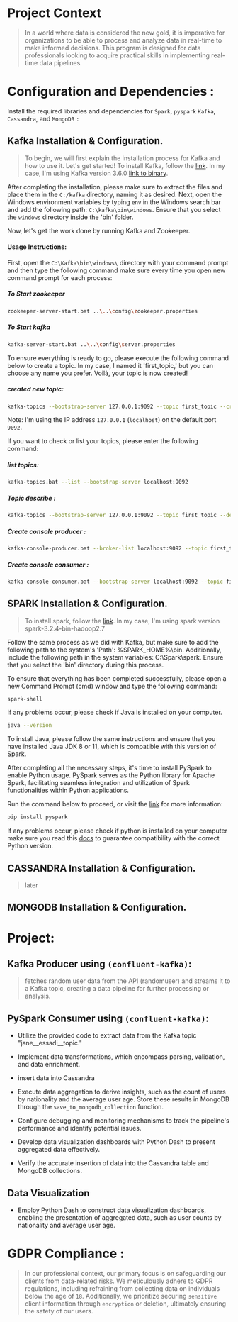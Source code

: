 # Project Context
>In a world where data is considered the new gold, it is imperative for organizations to be able to process and analyze data in real-time to make informed decisions. This program is designed for data professionals looking to acquire practical skills in implementing real-time data pipelines.

# Configuration and Dependencies :
Install the required libraries and dependencies for `Spark`, `pyspark` `Kafka`, `Cassandra`, and `MongoDB` `:`

## Kafka Installation & Configuration.
> To begin, we will first explain the installation process for Kafka and how to use it. Let's get started!
>To install Kafka, follow the [link](https://kafka.apache.org/downloads). In my case, I'm using Kafka version 3.6.0 [link to binary](href="https://downloads.apache.org/kafka/3.6.0/kafka_2.12-3.6.0.tgz).

After completing the installation, please make sure to extract the files and place them in the `C:/kafka` directory, naming it as desired. Next, open the Windows environment variables by typing `env` in the Windows search bar and add the following path: `C:\kafka\bin\windows`. Ensure that you select the `windows` directory inside the 'bin' folder.

Now, let's get the work done by running Kafka and Zookeeper.
#### Usage Instructions:
First, open the `C:\Kafka\bin\windows\` directory with your command prompt and then type the following command make sure every time you open new command prompt for each process:

#####  To Start zookeeper
```bash
zookeeper-server-start.bat ..\..\config\zookeeper.properties
```

#####  To Start kafka
```bash
kafka-server-start.bat ..\..\config\server.properties
```

To ensure everything is ready to go, please execute the following command below to create a topic. In my case, I named it 'first_topic,' but you can choose any name you prefer. Voilà, your topic is now created!
#####  created new topic:
```bash
kafka-topics --bootstrap-server 127.0.0.1:9092 --topic first_topic --create --partitions 3 --replication-factor 1
```

Note: I'm using the IP address `127.0.0.1` (`localhost`) on the default port `9092`.

If you want to check or list your topics, please enter the following command:

##### list topics:
```bash
kafka-topics.bat --list --bootstrap-server localhost:9092
```
##### Topic describe :
```bash
kafka-topics --bootstrap-server 127.0.0.1:9092 --topic first_topic --describe
```
##### Create console producer :
```bash
kafka-console-producer.bat --broker-list localhost:9092 --topic first_topic
```
##### Create console consumer :
```bash
kafka-console-consumer.bat --bootstrap-server localhost:9092 --topic first_topic --from-beginning
```

## SPARK Installation & Configuration.
>To install spark, follow the [link](https://spark.apache.org/downloads.html). In my case, I'm using spark version spark-3.2.4-bin-hadoop2.7

Follow the same process as we did with Kafka, but make sure to add the following path to the system's 'Path': %SPARK_HOME%\bin. Additionally, include the following path in the system variables: C:\Spark\spark. Ensure that you select the 'bin' directory during this process.

To ensure that everything has been completed successfully, please open a new Command Prompt (cmd) window and type the following command:
```bash
spark-shell
```
If any problems occur, please check if Java is installed on your computer.
```bash
java --version
```
To install Java, please follow the same instructions and ensure that you have installed Java JDK 8 or 11, which is compatible with this version of Spark.

After completing all the necessary steps, it's time to install PySpark to enable Python usage. PySpark serves as the Python library for Apache Spark, facilitating seamless integration and utilization of Spark functionalities within Python applications.

Run the command below to proceed, or visit the [link](https://spark.apache.org/docs/latest/api/python/getting_started/install.html) for more information:
```bash
pip install pyspark
```
If any problems occur, please check if python is installed on your computer make sure you read this [docs](https://spark.apache.org/docs/latest/)  to guarantee compatibility with the correct Python version.


## CASSANDRA Installation & Configuration.
>later
## MONGODB Installation & Configuration.

# Project:
## Kafka Producer using `(confluent-kafka)`:
> fetches random user data from the API (randomuser) and streams it to a Kafka topic, creating a data pipeline for further processing or analysis.

## PySpark Consumer using `(confluent-kafka)`:

- Utilize the provided code to extract data from the Kafka topic "jane__essadi__topic."

- Implement data transformations, which encompass parsing, validation, and data enrichment.
- insert data into Cassandra

- Execute data aggregation to derive insights, such as the count of users by nationality and the average user age. Store these results in MongoDB through the `save_to_mongodb_collection` function.

- Configure debugging and monitoring mechanisms to track the pipeline's performance and identify potential issues.

- Develop data visualization dashboards with Python Dash to present aggregated data effectively.

- Verify the accurate insertion of data into the Cassandra table and MongoDB collections.

## Data Visualization

- Employ Python Dash to construct data visualization dashboards, enabling the presentation of aggregated data, such as user counts by nationality and average user age.

# GDPR Compliance :
>In our professional context, our primary focus is on safeguarding our clients from data-related risks. We meticulously adhere to GDPR regulations, including refraining from collecting data on individuals below the age of `18`. Additionally, we prioritize securing `sensitive` client information through `encryption` or deletion, ultimately ensuring the safety of our users.